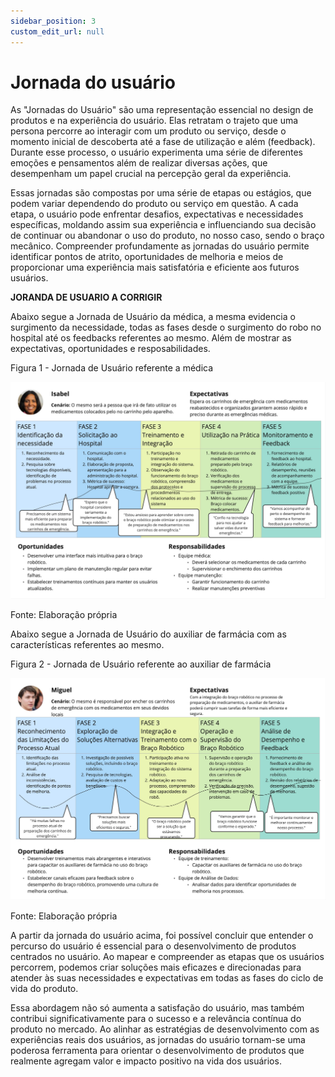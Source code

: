 ```yaml
---
sidebar_position: 3
custom_edit_url: null
---
```


# Jornada do usuário

As "Jornadas do Usuário" são uma representação essencial no design de produtos e na experiência do usuário. Elas retratam o trajeto que uma persona percorre ao interagir com um produto ou serviço, desde o momento inicial de descoberta até a fase de utilização e além (feedback). Durante esse processo, o usuário experimenta uma série de diferentes emoções e pensamentos além de realizar diversas ações, que desempenham um papel crucial na percepção geral da experiência.

Essas jornadas são compostas por uma série de etapas ou estágios, que podem variar dependendo do produto ou serviço em questão. A cada etapa, o usuário pode enfrentar desafios, expectativas e necessidades específicas, moldando assim sua experiência e influenciando sua decisão de continuar ou abandonar o uso do produto, no nosso caso, sendo o braço mecânico. Compreender profundamente as jornadas do usuário permite  identificar pontos de atrito, oportunidades de melhoria e meios de proporcionar uma experiência mais satisfatória e eficiente aos futuros usuários.

**JORANDA DE USUARIO A CORRIGIR** 

Abaixo segue a Jornada de Usuário da médica, a mesma evidencia o surgimento da necessidade, todas as fases desde o surgimento do robo no hospital até os feedbacks referentes ao mesmo. Além de mostrar as expectativas, oportunidades e resposabilidades.

<p style={{textAlign: 'center'}}>Figura 1 - Jornada de Usuário referente a médica</p>

![teste](../../../static/img/ux/jornadausu_1.jpg)

<p style={{textAlign: 'center'}}>Fonte: Elaboração própria</p>

Abaixo segue a Jornada de Usuário do auxiliar de farmácia com as características referentes ao mesmo.

<p style={{textAlign: 'center'}}>Figura 2 - Jornada de Usuário referente ao auxiliar de farmácia</p>

![teste](../../../static/img/ux/jornadausu_2.jpg)

<p style={{textAlign: 'center'}}>Fonte: Elaboração própria</p>


A partir da jornada do usuário acima, foi possível concluir que entender o percurso do usuário é essencial para o desenvolvimento de produtos centrados no usuário. Ao mapear e compreender as etapas que os usuários percorrem, podemos criar soluções mais eficazes e direcionadas para atender às suas necessidades e expectativas em todas as fases do ciclo de vida do produto.

Essa abordagem não só aumenta a satisfação do usuário, mas também contribui significativamente para o sucesso e a relevância contínua do produto no mercado. Ao alinhar as estratégias de desenvolvimento com as experiências reais dos usuários, as jornadas do usuário tornam-se uma poderosa ferramenta para orientar o desenvolvimento de produtos que realmente agregam valor e impacto positivo na vida dos usuários.





